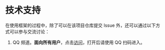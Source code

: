 # 技术支持

在使用框架的过程中，除了可以在该项目仓库提交 Issue 外，还可以通过以下方式可以参与交流讨论：

1. QQ 频道。**面向所有用户**，点击[访问](https://qun.qq.com/qqweb/qunpro/share?_wv=3&_wwv=128&appChannel=share&inviteCode=29NtD7&from=246611)，打开后请使用 QQ 扫码进入。

